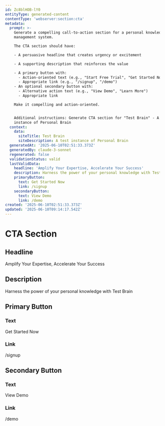 ```yaml
---
id: Zc8blHOB-lY0
entityType: generated-content
contentType: 'webserver:section:cta'
metadata:
  prompt: >-
    Generate a compelling call-to-action section for a personal knowledge
    management system.

    The CTA section should have:

    - A persuasive headline that creates urgency or excitement

    - A supporting description that reinforces the value

    - A primary button with:
      - Action-oriented text (e.g., "Start Free Trial", "Get Started Now")
      - Appropriate link (e.g., "/signup", "/demo")
    - An optional secondary button with:
      - Alternative action text (e.g., "View Demo", "Learn More")
      - Appropriate link

    Make it compelling and action-oriented.


    Additional instructions: Generate CTA section for "Test Brain" - A test
    instance of Personal Brain
  context:
    data:
      siteTitle: Test Brain
      siteDescription: A test instance of Personal Brain
  generatedAt: '2025-06-10T02:51:33.373Z'
  generatedBy: claude-3-sonnet
  regenerated: false
  validationStatus: valid
  lastValidData:
    headline: 'Amplify Your Expertise, Accelerate Your Success'
    description: Harness the power of your personal knowledge with Test Brain
    primaryButton:
      text: Get Started Now
      link: /signup
    secondaryButton:
      text: View Demo
      link: /demo
created: '2025-06-10T02:51:33.373Z'
updated: '2025-06-10T09:14:17.542Z'
---
```

# CTA Section

## Headline
Amplify Your Expertise, Accelerate Your Success

## Description
Harness the power of your personal knowledge with Test Brain

## Primary Button
### Text
Get Started Now

### Link
/signup

## Secondary Button
### Text
View Demo

### Link
/demo
